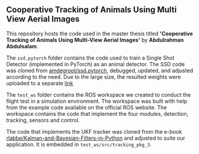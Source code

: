 ## Cooperative Tracking of Animals Using Multi View Aerial Images

This repository hosts the code used in the master thesis titled **'Cooperative Tracking of Animals Using Multi-View Aerial Images'** by **Abdulrahman Abdulsalam**.

The `ssd.pytorch` folder contains the code used to train a Single Shot Detector (implemented in PyTorch) as an animal detector. The SSD code was cloned from [amdegroot/ssd.pytorch](https://github.com/amdegroot/ssd.pytorch), debugged, updated, and adjusted according to the need. Due to the large size, the resulted weights were uploaded to a separate [link](https://drive.google.com/drive/folders/1bS8U3M0u12KoRpOE-qK-X8qpyl00IA27?usp=sharing)

The `test_ws` folder contains the ROS workspace we created to conduct the flight test in a simulation environment. The workspace was built with help from the example code available on the official ROS website. The workspace contains the code that implement the four modules, detection, tracking, sensors and control.

The code that implements the UKF tracker was cloned from the e-book [rlabbe/Kalman-and-Bayesian-Filters-in-Python](https://github.com/rlabbe/Kalman-and-Bayesian-Filters-in-Python) and adjusted to suite our application. It is embedded in `test_ws/src/tracking_pkg_3`.
